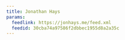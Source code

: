 ```yaml
---
title: Jonathan Hays
params:
  feedlink: https://jonhays.me/feed.xml
  feedid: 30cba74a97586f2dbbec1955d8a2a35c
---
```

